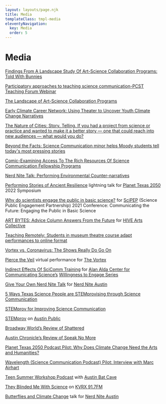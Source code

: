 ```yaml
---
layout: layouts/page.njk
title: Media
templateClass: tmpl-media
eleventyNavigation:
  key: Media
  order: 5
---
```

# Media

[Findings From A Landscape Study Of Art-Science Collaboration Programs: Told With Bunnies](https://aldacenter.org/commcms/alda-center/thelink/posts/art_science_by_bunnies.php)

[Participatory approaches to teaching science communication-PCST Teaching Forum Webinar](https://www.youtube.com/watch?v=fI6u_R9ckks&ab_channel=PCSTNetwork)

[The Landscape of Art-Science Collaboration Programs](https://mediaengagement.org/research/landscape-of-art-science-collaboration-programs/)

[Early Climate Career Network: Using Theater to Uncover Youth Climate Change Narratives](https://earlycareerclimate.wordpress.com/2023/07/25/using-theater-to-uncover-youth-climate-change-narratives/)

[The Nature of Cities: Story. Telling. If you had a project from science or practice and wanted to make it a better story — one that could reach into new audiences — what would you do?](https://www.thenatureofcities.com/2023/07/31/story-telling-if-you-had-a-project-from-science-or-practice-and-wanted-to-make-it-a-better-story-one-that-could-reach-into-new-audiences-what-would-you-do/)

[Beyond the Facts: Science Communication minor helps Moody students tell today's most pressing stories](https://moody.utexas.edu/news/beyond-the-facts)

[Comic-Examining Access To The Rich Resources Of Science Communication Fellowship Programs](https://www.stonybrook.edu/commcms/alda-center/thelink/posts/nic_bennet_fellowships.php)

[Nerd Nite Talk: Performing Environmental Counter-narratives](https://www.youtube.com/watch?v=ITBIBOrQack&ab_channel=NerdNiteAustin)

[Performing Stories of Ancient Resilience](https://www.youtube.com/clip/Ugkx_ogKxA7BFKJ-XND3yXnWuXeTRLmdR3V4) lightning talk for [Planet Texas 2050](https://bridgingbarriers.utexas.edu/planet-texas-2050) 2022 Symposium

[Why do scientists engage the public in basic science?](https://www.youtube.com/watch?v=PexDZEll2TE&list=PLX-OjlVs8NUIZUATtVnnAj5aDuoNrgJ06&index=16&ab_channel=SciPEP) for [SciPEP](https://scipep.org/) (Science Public Engagement Partnership) 2021 Conference: Communicating the Future: Engaging the Public in Basic Science

[ART BYTES: Advice Column Answers From the Future](https://www.hivearts.org/blog/art-bytes-nichole-bennett) for [HIVE Arts Collective](https://www.hivearts.org/)

[Teaching Remotely: Students in museum theatre course adapt performances to online format](https://finearts.utexas.edu/news/teaching-remotely-students-museum-theatre-course-adapt-performances-online-format)

[Vortex vs. Coronavirus: The Shows Really Do Go On](https://www.austinchronicle.com/daily/arts/2020-09-24/vortex-vs-coronavirus-the-shows-really-do-go-on/)

[Pierce the Veil](https://www.facebook.com/watch/live/?ref=watch_permalink&v=258005185397586) virtual performance for [The Vortex](https://vortexrep.org)

[Indirect Effects Of SciComm Training](https://www.stonybrook.edu/commcms/alda-center/thelink/posts/Indirect_Effects_scicomm.php) for [Alan Alda Center for Communicating Science’s](https://aldacenter.org/) [Willingness to Engage Series](https://www.stonybrook.edu/commcms/alda-center/thelink/listing.php?tag=willingness%20to%20engage)

[Give Your Own Nerd Nite Talk](https://vimeo.com/280637940) for [Nerd Nite Austin](https://austin.nerdnite.com/)

[5 Ways Texas Science People are STEMprovising through Science Communication](https://cns.utexas.edu/news/5-ways-texas-science-folks-are-stemprovising-through-science-communication)

[STEMprov for Improving Science Communication](https://www3.beacon-center.org/blog/2017/06/12/science-communication-strategies-stemprov-by-rayna-harris/)

[STEMprov](https://www.youtube.com/watch?v=F1erduNmePY&ab_channel=NicBennett) on [Austin Public](https://www.austinfilm.org/austin-public/about-austin-public/)

[Broadway World’s Review of Shattered](https://www.broadwayworld.com/austin/article/BWW-Review-SHATTERED-is-a-Fascinating-Unscripted-Experience-20190124)

[Austin Chronicle’s Review of Speak No More](https://www.austinchronicle.com/arts/2018-01-19/goldens-speak-no-more/)

[Planet Texas 2050 Podcast Pilot: Why Does Climate Change Need the Arts and Humanities?](https://soundcloud.com/theawkwardoff/planet-texas-2050-podcast-pilot)

[Wavelength (Science Communication Podcast) Pilot: Interview with Marc Airhart](https://soundcloud.com/theawkwardoff/wavelength-episode-1-marc-airhart)

[Teen Summer Workshop Podcast](https://austinbatcave.org/2016/08/12/abc-all-summer-sixteen/) with [Austin Bat Cave](https://austinbatcave.org/)

[They Blinded Me With Science](https://tbmws.podbean.com/) on [KVRX 91.7FM](https://kvrx.org/app/)

[Butterflies and Climate Change](https://vimeo.com/16843854) talk for [Nerd Nite Austin](https://austin.nerdnite.com/)

